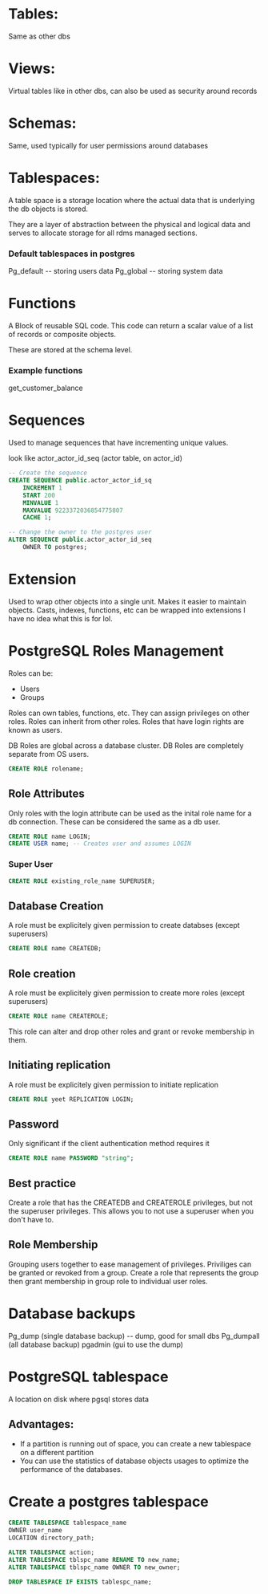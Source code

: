 # Tables:

Same as other dbs


# Views: 

Virtual tables like in other dbs, can also be used as security around records


# Schemas: 

Same, used typically for user permissions around databases


# Tablespaces:

A table space is a storage location where the actual data that is underlying the db objects is stored.

They are a layer of abstraction between the physical and logical data and serves to allocate storage for all rdms managed sections.

### Default tablespaces in postgres
Pg_default -- storing users data
Pg_global -- storing system data


# Functions

A Block of reusable SQL code.
This code can return a scalar value of a list of records or composite objects.

These are stored at the schema level.

### Example functions
get_customer_balance



# Sequences

Used to manage sequences that have incrementing unique values.

look like actor_actor_id_seq (actor table, on actor_id)

```sql
-- Create the sequence
CREATE SEQUENCE public.actor_actor_id_sq
	INCREMENT 1
	START 200
	MINVALUE 1
	MAXVALUE 9223372036854775807
	CACHE 1;

-- Change the owner to the postgres user
ALTER SEQUENCE public.actor_actor_id_seq
	OWNER TO postgres;
```

# Extension

Used to wrap other objects into a single unit. 
Makes it easier to maintain objects.
Casts, indexes, functions, etc can be wrapped into extensions
I have no idea what this is for lol.


# PostgreSQL Roles Management

Roles can be:
- Users
- Groups

Roles can own tables, functions, etc. 
They can assign privileges on other roles. 
Roles can inherit from other roles. 
Roles that have login rights are known as users.

DB Roles are global across a database cluster.
DB Roles are completely separate from OS users. 

```sql
CREATE ROLE rolename;
```

## Role Attributes

Only roles with the login attribute can be used as the inital role name for a db connection. These can be considered the same as a db user. 

```sql
CREATE ROLE name LOGIN;
CREATE USER name; -- Creates user and assumes LOGIN
```

### Super User

```sql
CREATE ROLE existing_role_name SUPERUSER;
```

## Database Creation 

A role must be explicitely given permission to create databses (except superusers)

```sql
CREATE ROLE name CREATEDB;
```

## Role creation

A role must be explicitely given permission to create more roles (except superusers)

```sql
CREATE ROLE name CREATEROLE;
```

This role can alter and drop other roles and grant or revoke membership in them.

## Initiating replication

A role must be explicitely given permission to initiate replication 

```sql
CREATE ROLE yeet REPLICATION LOGIN;
```

## Password
Only significant if the client authentication method requires it

```sql
CREATE ROLE name PASSWORD "string";
```

## Best practice
Create a role that has the CREATEDB and CREATEROLE privileges, but not the superuser privileges.
This allows you to not use a superuser when you don't have to.

## Role Membership
Grouping users together to ease management of privileges.
Priviliges can be granted or revoked from a group.
Create a role that represents the group then grant membership in group role to individual user roles.

# Database backups

Pg_dump (single database backup) -- dump, good for small dbs
Pg_dumpall (all database backup)
pgadmin (gui to use the dump)

# PostgreSQL tablespace

A location on disk where pgsql stores data

## Advantages:
- If a partition is running out of space, you can create a new tablespace on a different partition
- You can use the statistics of database objects usages to optimize the performance of the databases.

# Create a postgres tablespace
```sql
CREATE TABLESPACE tablespace_name
OWNER user_name
LOCATION directory_path;
```
```sql
ALTER TABLESPACE action;
ALTER TABLESPACE tblspc_name RENAME TO new_name;
ALTER TABLESPACE tblspc_name OWNER TO new_owner;
```
```sql
DROP TABLESPACE IF EXISTS tablespc_name;
```





